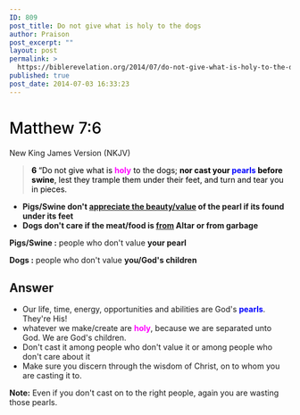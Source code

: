 ```yaml
---
ID: 809
post_title: Do not give what is holy to the dogs
author: Praison
post_excerpt: ""
layout: post
permalink: >
  https://biblerevelation.org/2014/07/do-not-give-what-is-holy-to-the-dogs/
published: true
post_date: 2014-07-03 16:33:23
---
```

<h1 class="passage-display" style="font-weight: 500; color: #000000;"><span class="passage-display-bcv">Matthew 7:6</span></h1>
New King James Version (NKJV)
<blockquote>
<p style="color: #000000;"><span id="en-NKJV-23323" class="text Matt-7-6"><span class="versenum" style="font-weight: bold;">6 </span><span class="woj">“Do not give what is <span style="color: #ff00ff;"><strong>holy</strong></span> to the dogs; <strong>nor cast your <span style="color: #0000ff;">pearls</span> before swine</strong>, lest they trample them under their feet, and turn and tear you in pieces.</span></span></p>
</blockquote>
<ul>
	<li><strong>Pigs/Swine don't <span style="text-decoration: underline;">appreciate the beauty/value</span> of the pearl if its found under its feet </strong></li>
	<li><strong>Dogs don't care if the meat/food is <span style="text-decoration: underline;">from</span> Altar or from garbage</strong></li>
</ul>
<strong>Pigs/Swine :</strong> people who don't value <strong>your pearl</strong>

<strong>Dogs :</strong> people who don't value <strong>you/God's </strong><b>children</b>
<h2>Answer</h2>
<ul>
	<li>Our life, time, energy, opportunities and abilities are God's <span style="color: #0000ff;"><strong>pearls</strong></span>. They're His!</li>
	<li>whatever we make/create are <span style="color: #ff00ff;"><strong>holy</strong></span>, because we are separated unto God. We are God's children.</li>
	<li>Don't cast it among people who don't value it or among people who don't care about it</li>
	<li>Make sure you discern through the wisdom of Christ, on to whom you are casting it to.</li>
</ul>
<strong>Note:</strong> Even if you don't cast on to the right people, again you are wasting those pearls.